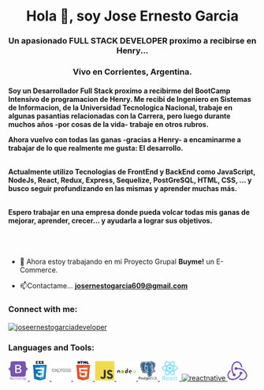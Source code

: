 <h1 align="center">Hola 👋, soy Jose Ernesto Garcia</h1>
<h3 align="center">Un apasionado FULL STACK DEVELOPER proximo a recibirse en Henry...</h3>
<h3 align="center">Vivo en Corrientes, Argentina.</h3>

<h4>  Soy un Desarrollador Full Stack proximo a recibirme del BootCamp Intensivo de programacion de Henry.  Me recibi de Ingeniero en Sistemas de Informacion, de la Universidad Tecnologica Nacional, trabaje en algunas pasantias relacionadas con la Carrera, pero luego durante muchos años -por cosas de la vida- trabaje en otros rubros.
  
   Ahora vuelvo con todas las ganas -gracias a Henry- a encaminarme a trabajar de lo que realmente me gusta: El desarrollo.</br></br>

   Actualmente utilizo Tecnologias de FrontEnd y BackEnd como JavaScript, NodeJs, React, Redux, Express, Sequelize, PostGreSQL, HTML, CSS, ... y busco seguir profundizando en las mismas y aprender muchas más.</br></br>

   Espero trabajar en una empresa donde pueda volcar todas mis ganas de mejorar, aprender, crecer... y ayudarla a lograr sus objetivos.  
</h4></br></br>



- 🔭 Ahora estoy trabajando en mi Proyecto Grupal **Buyme!** un E-Commerce.

- 📫Contactame... **josernestogarcia609@gmail.com**

<h3 align="left">Connect with me:</h3>
<p align="left">
<a href="https://linkedin.com/in/joseernestogarciadeveloper" target="blank"><img align="center" src="https://raw.githubusercontent.com/rahuldkjain/github-profile-readme-generator/master/src/images/icons/Social/linked-in-alt.svg" alt="joseernestogarciadeveloper" height="30" width="40" /></a>
</p>

<h3 align="left">Languages and Tools:</h3>
<p align="left"> <a href="https://getbootstrap.com" target="_blank" rel="noreferrer"> <img src="https://raw.githubusercontent.com/devicons/devicon/master/icons/bootstrap/bootstrap-plain-wordmark.svg" alt="bootstrap" width="40" height="40"/> </a> <a href="https://www.w3schools.com/css/" target="_blank" rel="noreferrer"> <img src="https://raw.githubusercontent.com/devicons/devicon/master/icons/css3/css3-original-wordmark.svg" alt="css3" width="40" height="40"/> </a> <a href="https://expressjs.com" target="_blank" rel="noreferrer"> <img src="https://raw.githubusercontent.com/devicons/devicon/master/icons/express/express-original-wordmark.svg" alt="express" width="40" height="40"/> </a> <a href="https://www.w3.org/html/" target="_blank" rel="noreferrer"> <img src="https://raw.githubusercontent.com/devicons/devicon/master/icons/html5/html5-original-wordmark.svg" alt="html5" width="40" height="40"/> </a> <a href="https://developer.mozilla.org/en-US/docs/Web/JavaScript" target="_blank" rel="noreferrer"> <img src="https://raw.githubusercontent.com/devicons/devicon/master/icons/javascript/javascript-original.svg" alt="javascript" width="40" height="40"/> </a> <a href="https://nodejs.org" target="_blank" rel="noreferrer"> <img src="https://raw.githubusercontent.com/devicons/devicon/master/icons/nodejs/nodejs-original-wordmark.svg" alt="nodejs" width="40" height="40"/> </a> <a href="https://www.postgresql.org" target="_blank" rel="noreferrer"> <img src="https://raw.githubusercontent.com/devicons/devicon/master/icons/postgresql/postgresql-original-wordmark.svg" alt="postgresql" width="40" height="40"/> </a> <a href="https://reactjs.org/" target="_blank" rel="noreferrer"> <img src="https://raw.githubusercontent.com/devicons/devicon/master/icons/react/react-original-wordmark.svg" alt="react" width="40" height="40"/> </a> <a href="https://reactnative.dev/" target="_blank" rel="noreferrer"> <img src="https://reactnative.dev/img/header_logo.svg" alt="reactnative" width="40" height="40"/> </a> <a href="https://redux.js.org" target="_blank" rel="noreferrer"> <img src="https://raw.githubusercontent.com/devicons/devicon/master/icons/redux/redux-original.svg" alt="redux" width="40" height="40"/> </a> </p>

